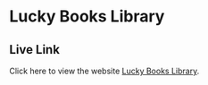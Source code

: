 # Lucky Books Library

## Live Link

Click here to view the website [Lucky Books Library](https://transcendent-halva-3f48e2.netlify.app/).

